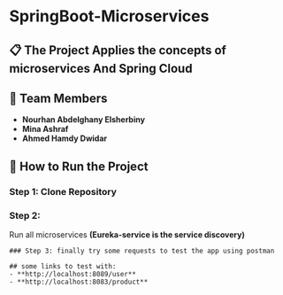 # SpringBoot-Microservices
## 📋 The Project Applies the concepts of microservices And Spring Cloud
## 👥 Team Members
- **Nourhan Abdelghany Elsherbiny**
- **Mina Ashraf**
- **Ahmed Hamdy Dwidar**

## 🚀 How to Run the Project

### Step 1: Clone Repository 
### Step 2:
Run all microservices **(Eureka-service is the service discovery)**
```
### Step 3: finally try some requests to test the app using postman

## some links to test with:
- **http://localhost:8089/user**  
- **http://localhost:8083/product**  
